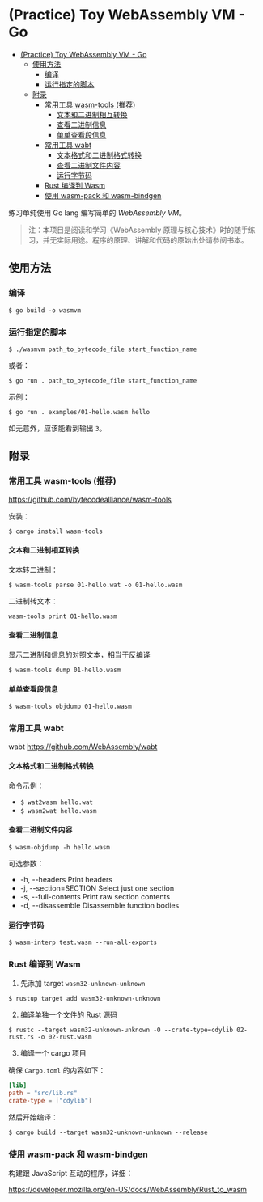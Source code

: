 # (Practice) Toy WebAssembly VM - Go

<!-- @import "[TOC]" {cmd="toc" depthFrom=1 depthTo=6 orderedList=false} -->

<!-- code_chunk_output -->

- [(Practice) Toy WebAssembly VM - Go](#practice-toy-webassembly-vm-go)
  - [使用方法](#使用方法)
    - [编译](#编译)
    - [运行指定的脚本](#运行指定的脚本)
  - [附录](#附录)
    - [常用工具 wasm-tools (推荐)](#常用工具-wasm-tools-推荐)
      - [文本和二进制相互转换](#文本和二进制相互转换)
      - [查看二进制信息](#查看二进制信息)
      - [单单查看段信息](#单单查看段信息)
    - [常用工具 wabt](#常用工具-wabt)
      - [文本格式和二进制格式转换](#文本格式和二进制格式转换)
      - [查看二进制文件内容](#查看二进制文件内容)
      - [运行字节码](#运行字节码)
    - [Rust 编译到 Wasm](#rust-编译到-wasm)
    - [使用 wasm-pack 和 wasm-bindgen](#使用-wasm-pack-和-wasm-bindgen)

<!-- /code_chunk_output -->

练习单纯使用 Go lang 编写简单的 _WebAssembly VM_。

> 注：本项目是阅读和学习《WebAssembly 原理与核心技术》时的随手练习，并无实际用途。程序的原理、讲解和代码的原始出处请参阅书本。

## 使用方法

### 编译

`$ go build -o wasmvm`

### 运行指定的脚本

`$ ./wasmvm path_to_bytecode_file start_function_name`

或者：

`$ go run . path_to_bytecode_file start_function_name`

示例：

`$ go run . examples/01-hello.wasm hello`

如无意外，应该能看到输出 `3`。

## 附录

### 常用工具 wasm-tools (推荐)

https://github.com/bytecodealliance/wasm-tools

安装：

`$ cargo install wasm-tools`

#### 文本和二进制相互转换

文本转二进制：

`$ wasm-tools parse 01-hello.wat -o 01-hello.wasm`

二进制转文本：

`wasm-tools print 01-hello.wasm`

#### 查看二进制信息

显示二进制和信息的对照文本，相当于反编译

`$ wasm-tools dump 01-hello.wasm`

#### 单单查看段信息

`$ wasm-tools objdump 01-hello.wasm`

### 常用工具 wabt

wabt
https://github.com/WebAssembly/wabt

#### 文本格式和二进制格式转换

命令示例：

- `$ wat2wasm hello.wat`
- `$ wasm2wat hello.wasm`

#### 查看二进制文件内容

`$ wasm-objdump -h hello.wasm`

可选参数：

- -h, --headers
  Print headers
- -j, --section=SECTION
  Select just one section
- -s, --full-contents
  Print raw section contents
- -d, --disassemble
  Disassemble function bodies

#### 运行字节码

`$ wasm-interp test.wasm --run-all-exports`

### Rust 编译到 Wasm

1. 先添加 target `wasm32-unknown-unknown`

`$ rustup target add wasm32-unknown-unknown`

2. 编译单独一个文件的 Rust 源码

`$ rustc --target wasm32-unknown-unknown -O --crate-type=cdylib 02-rust.rs -o 02-rust.wasm`

3. 编译一个 cargo 项目

确保 `Cargo.toml` 的内容如下：

```toml
[lib]
path = "src/lib.rs"
crate-type = ["cdylib"]
```

然后开始编译：

`$ cargo build --target wasm32-unknown-unknown --release`

### 使用 wasm-pack 和 wasm-bindgen

构建跟 JavaScript 互动的程序，详细：

https://developer.mozilla.org/en-US/docs/WebAssembly/Rust_to_wasm
